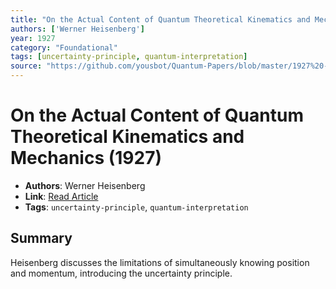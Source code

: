 ```yaml
---
title: "On the Actual Content of Quantum Theoretical Kinematics and Mechanics"
authors: ['Werner Heisenberg']
year: 1927
category: "Foundational"
tags: [uncertainty-principle, quantum-interpretation]
source: "https://github.com/yousbot/Quantum-Papers/blob/master/1927%20-%20W.%20Heisenberg%2C%20On%20Actual%20Content%20of%20Quantum%20Theoretical%20Kinematics%20and%20Mechanic.pdf"
---
```


# On the Actual Content of Quantum Theoretical Kinematics and Mechanics (1927)

- **Authors**: Werner Heisenberg  
- **Link**: [Read Article](https://github.com/yousbot/Quantum-Papers/blob/master/1927%20-%20W.%20Heisenberg%2C%20On%20Actual%20Content%20of%20Quantum%20Theoretical%20Kinematics%20and%20Mechanic.pdf)  
- **Tags**: `uncertainty-principle`, `quantum-interpretation`

## Summary

Heisenberg discusses the limitations of simultaneously knowing position and momentum, introducing the uncertainty principle.
